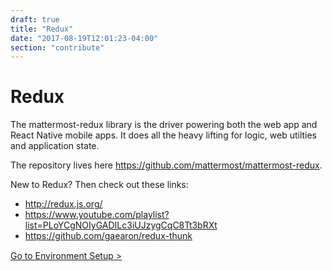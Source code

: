 ```yaml
---
draft: true
title: "Redux"
date: "2017-08-19T12:01:23-04:00"
section: "contribute"
---
```


# Redux

The mattermost-redux library is the driver powering both the web app and React Native mobile apps. It does all the heavy lifting for logic, web utilties and application state.

The repository lives here https://github.com/mattermost/mattermost-redux.

New to Redux? Then check out these links:

* http://redux.js.org/
* https://www.youtube.com/playlist?list=PLoYCgNOIyGADILc3iUJzygCqC8Tt3bRXt
* https://github.com/gaearon/redux-thunk

<div style="margin-top: 15px;">
<span class="pull-right"><a href="/contribute/redux/developer-setup/">Go to Environment Setup ></a></span>
</div>
<br/>
